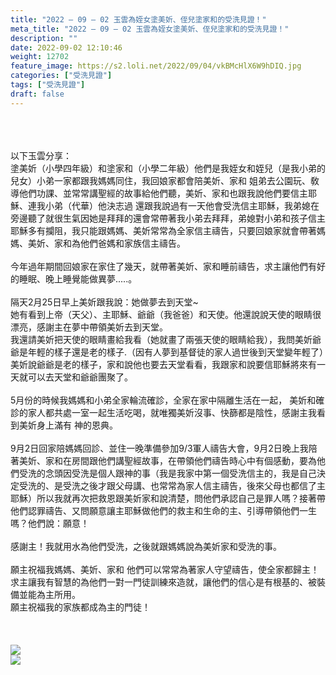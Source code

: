 ```yaml
---
title: "2022 – 09 – 02 玉雲為姪女塗美妡、侄兒塗家和的受洗見證！"
meta_title: "2022 – 09 – 02 玉雲為姪女塗美妡、侄兒塗家和的受洗見證！"
description: ""
date: 2022-09-02 12:10:46
weight: 12702
feature_image: https://s2.loli.net/2022/09/04/vkBMcHlX6W9hDIQ.jpg
categories: ["受洗見證"]
tags: ["受洗見證"]
draft: false
---
```


<div class="kvgmc6g5 cxmmr5t8 oygrvhab hcukyx3x c1et5uql ii04i59q"><br />
<div dir="auto"><br />
<br />
以下玉雲分享：<br />
塗美妡（小學四年級）和塗家和（小學二年級）他們是我姪女和姪兒（是我小弟的兒女）小弟一家都跟我媽媽同住，我回娘家都會陪美妡、家和 姐弟去公園玩、敎導他們功課、並常常講聖經的故事給他們聽，美妡、家和也跟我說他們要信主耶穌、連我小弟（代華）他決志過 還跟我說過有一天他會受洗信主耶穌，我弟媳在旁邊聽了就很生氣因她是拜拜的還會常帶著我小弟去拜拜，弟媳對小弟和孩子信主耶穌多有攔阻，我只能跟媽媽、美妡常常為全家信主禱告，只要回娘家就會帶著媽媽、美妡、家和為他們爸媽和家族信主禱告。<br />
<br />
今年過年期間回娘家在家住了幾天，就帶著美妡、家和睡前禱告，求主讓他們有好的睡眠、晚上睡覺能做異夢.....。<br />
<br />
隔天2月25日早上美妡跟我說：她做夢去到天堂~<br />
她有看到上帝（天父）、主耶穌、爺爺（我爸爸）和天使。他還說說天使的眼睛很漂亮，感謝主在夢中帶領美妡去到天堂。<br />
我還請美妡把天使的眼睛畫給我看（她就畫了兩張天使的眼睛給我），我問美妡爺爺是年輕的樣子還是老的樣子.（因有人夢到基督徒的家人過世後到天堂變年輕了）美妡說爺爺是老的樣子，家和說他也要去天堂看看，我跟家和說要信耶穌將來有一天就可以去天堂和爺爺團聚了。<br />
<br />
5月份的時候我媽媽和小弟全家輪流確診，全家在家中隔離生活在一起， 美妡和確診的家人都共處一室一起生活吃喝，就唯獨美妡沒事、快篩都是陰性，感謝主我看到美妡身上滿有 神的恩典。<br />
<br />
9月2日回家陪媽媽回診、並住一晚準備參加9/3軍人禱告大會，9月2日晚上我陪著美妡、家和在房間跟他們講聖經故事，在帶領他們禱告時心中有個感動，要為他們受洗的念頭因受洗是個人跟神的事（我是我家中第一個受洗信主的，我是自己決定受洗的、是受洗之後才跟父母講、也常常為家人信主禱告，後來父母也都信了主耶穌）所以我就再次把救恩跟美妡家和說清楚，問他們承認自己是罪人嗎？接著帶他們認罪禱告、又問願意讓主耶穌做他們的救主和生命的主、引導帶領他們一生嗎？他們說：願意！<br />
<br />
感謝主！我就用水為他們受洗，之後就跟媽媽說為美妡家和受洗的事。<br />
<br />
願主祝福我媽媽、美妡、家和 他們可以常常為著家人守望禱告，使全家都歸主！<br />
求主讓我有智慧的為他們一對一門徒訓練來造就，讓他們的信心是有根基的、被裝備並能為主所用。<br />
願主祝福我的家族都成為主的門徒！<br />
<br />
&nbsp;<br />
<br />
<a href="https://sm.ms/image/Ag3e5p8Gojl1fhB" target="_blank" rel="noopener"><img class="aligncenter" src="https://s2.loli.net/2022/09/04/Ag3e5p8Gojl1fhB.jpg" /></a><br />
<a href="https://sm.ms/image/z9lBeqfKVMCWmnd" target="_blank" rel="noopener"><img class="alignnone" src="https://s2.loli.net/2022/09/04/z9lBeqfKVMCWmnd.jpg" /></a><br />
<br />
&nbsp;<br />
<br />
</div><br />
</div>
        